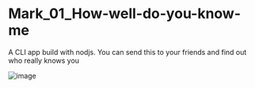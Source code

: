 # Mark_01_How-well-do-you-know-me
A CLI app build with nodjs. You can send this to your friends and find out who really knows you

![image](https://user-images.githubusercontent.com/108724393/193406136-98eb5af6-0bc1-4fe4-b11d-92bef5520407.png)
